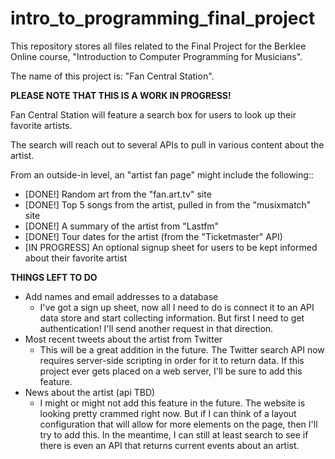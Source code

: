 # intro_to_programming_final_project
This repository stores all files related to the Final Project for the Berklee Online course, "Introduction to Computer Programming for Musicians".

The name of this project is: "Fan Central Station".

**PLEASE NOTE THAT THIS IS A WORK IN PROGRESS!**

Fan Central Station will feature a search box for users to look up their favorite artists.

The search will reach out to several APIs to pull in various content about the artist.

From an outside-in level, an "artist fan page" might include the following::

* [DONE!] Random art from the "fan.art.tv" site
* [DONE!] Top 5 songs from the artist, pulled in from the "musixmatch" site
* [DONE!] A summary of the artist from "Lastfm"
* [DONE!] Tour dates for the artist (from the "Ticketmaster" API)
* [IN PROGRESS] An optional signup sheet for users to be kept informed about their favorite artist

**THINGS LEFT TO DO**
* Add names and email addresses to a database
  - I've got a sign up sheet, now all I need to do is connect it to an API data store and start collecting information. But first I need to get authentication! I'll send another request in that direction.
* Most recent tweets about the artist from Twitter
  - This will be a great addition in the future. The Twitter search API now requires server-side scripting in order for it to return data. If this project ever gets placed on a web server, I'll be sure to add this feature.
* News about the artist (api TBD)
  - I might or might not add this feature in the future. The website is looking pretty crammed right now. But if I can think of a layout configuration that will allow for more elements on the page, then I'll try to add this. In the meantime, I can still at least search to see if there is even an API that returns current events about an artist.
